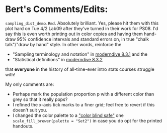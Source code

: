 # Bert's Comments/Edits:

`sampling_dist_demo.Rmd`. Absolutely brilliant. Yes, please hit them with this plot hard on Tue 4/2 Lab09 after they've turned in their work for PS08. I'd say this is even worth printing out in color copies and having them hand-draw 95% confidence intervals and standard errors on, in true "chalk talk"/"draw by hand" style. In other words, reinforce the 

* "Sampling terminology and notation" in [moderndive 8.3.1](https://moderndive.netlify.com/8-sampling.html#terminology-notation) and the 
* "Statistical definitions" in [moderndive 8.3.2](https://moderndive.netlify.com/8-sampling.html#statistical-definitions)
    
that **everyone** in the history of all-time-ever intro stats courses struggle with! 

My only comments are:

* Perhaps mark the population proportion p with a different color than grey so that it really pops?
* I refined the x-axis tick marks to a finer grid; feel free to revert if this doesn't suit you.
* I changed the color palette to a ["color blind safe"](http://colorbrewer2.org/#type=qualitative&scheme=Set2&n=3) one `scale_fill_brewer(palette = "Set2")` in case you do opt for the printed handouts. 



